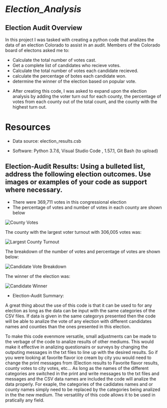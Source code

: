 # *Election_Analysis*

## Election Audit Overview

In this project I  was tasked with creating a python code that analizes the data of an election Colorado to assist in an audit. Members of the Colorado board of electons asked me to:

* Calculate the total number of votes cast.
* Get a complete list of candidates who recieve votes.
* Calculate the total number of votes each candidate recieved.
* calculate the percentage of botes each candidate won.
* determine the winner of the election based on popular vote.

- After creating this code, I was asked to expand upon the election analysis by adding the voter turn out for each county, the percentage of votes from each county out of the total count, and the county with the highest turn out.


# Resources 
- Data source: election_results.csb 

- Software: Python 3.7.6, Visual Studio Code , 1.57.1, Git Bash (to upload)


## Election-Audit Results: Using a bulleted list, address the following election outcomes. Use images or examples of your code as support where necessary.


* There were 369,711 votes in this congressional election
* The percentage of votes and number of votes in each county are shown below

![County Votes](https://user-images.githubusercontent.com/82718969/124504337-e14cd180-dd8c-11eb-8317-0e5e36592a68.png)


The county with the largest voter turnout with 306,005 votes was:

![Largest County Turnout](https://user-images.githubusercontent.com/82718969/124504374-f6296500-dd8c-11eb-9ac9-0c332d8bf128.png)


The breakdown of the number of votes and percentage of votes are shown below:

![Candidate Vote Breakdown](https://user-images.githubusercontent.com/82718969/124504401-03deea80-dd8d-11eb-9098-793e16154845.png)

The winner of the election was:

![Candidate Winner](https://user-images.githubusercontent.com/82718969/124504426-0fcaac80-dd8d-11eb-9ab0-a282e1c95191.png)


- Election-Audit Summary: 

A great thing about the use of this code is that it can be used to for any election as long as the data can be input with the same categories of the CSV files. If data is given in the same categorys presented then the code will be able to analize the vote of any election with different candidates names and counties than the ones presented in this election.

To make this code evenmore versatile, small adjustments can be made to the verbage of the code to analize results of other mediums. This would make it effective in analizing questionairs or surveys by changing the outputing messages in the txt files to line up with the desired results. So if you were looking at favorite flavor ice cream by city you would need to change the print messages from (Election results to Favorite flavor results, county votes to city votes, etc... 
As long as the names of the different categories are switched in the print and write messages to the txt files and messages and the CSV data names are included the code will analize the data properly. For exaple, the categories of the cadidates names and or county names simply need to be replaced by the categories being analized in the the new medium. The versatility of this code allows it to be used in pratically any field.

